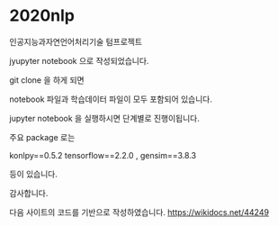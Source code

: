 # 2020nlp
인공지능과자연언어처리기술 텀프로젝트

jyupyter notebook 으로 작성되었습니다. 
 
git clone 을 하게 되면

notebook 파일과 학습데이터 파일이 모두 포함되어 있습니다.

jupyter notebook 을 실행하시면 단계별로 진행이됩니다. 

주요 package 로는 

  konlpy==0.5.2
  tensorflow==2.2.0 , 
  gensim==3.8.3
  
 등이 있습니다. 
 
 감사합니다. 

다음 사이트의 코드를 기반으로 작성하였습니다. https://wikidocs.net/44249


